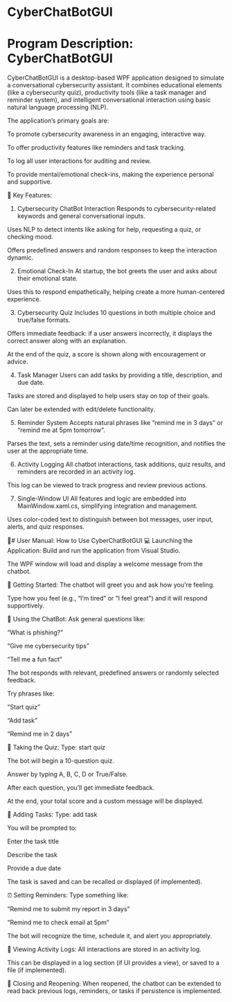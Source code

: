 # CyberChatBotGUI
# Program Description: CyberChatBotGUI
CyberChatBotGUI is a desktop-based WPF application designed to simulate a conversational cybersecurity assistant. It combines educational elements (like a cybersecurity quiz), productivity tools (like a task manager and reminder system), and intelligent conversational interaction using basic natural language processing (NLP).

The application’s primary goals are:

To promote cybersecurity awareness in an engaging, interactive way.

To offer productivity features like reminders and task tracking.

To log all user interactions for auditing and review.

To provide mental/emotional check-ins, making the experience personal and supportive.

🌟 Key Features:
1. Cybersecurity ChatBot Interaction
Responds to cybersecurity-related keywords and general conversational inputs.

Uses NLP to detect intents like asking for help, requesting a quiz, or checking mood.

Offers predefined answers and random responses to keep the interaction dynamic.

2. Emotional Check-In
At startup, the bot greets the user and asks about their emotional state.

Uses this to respond empathetically, helping create a more human-centered experience.

3. Cybersecurity Quiz
Includes 10 questions in both multiple choice and true/false formats.

Offers immediate feedback: if a user answers incorrectly, it displays the correct answer along with an explanation.

At the end of the quiz, a score is shown along with encouragement or advice.

4. Task Manager
Users can add tasks by providing a title, description, and due date.

Tasks are stored and displayed to help users stay on top of their goals.

Can later be extended with edit/delete functionality.

5. Reminder System
Accepts natural phrases like “remind me in 3 days” or “remind me at 5pm tomorrow”.

Parses the text, sets a reminder using date/time recognition, and notifies the user at the appropriate time.

6. Activity Logging
All chatbot interactions, task additions, quiz results, and reminders are recorded in an activity log.

This log can be viewed to track progress and review previous actions.

7. Single-Window UI
All features and logic are embedded into MainWindow.xaml.cs, simplifying integration and management.

Uses color-coded text to distinguish between bot messages, user input, alerts, and quiz responses.

📘# User Manual: How to Use CyberChatBotGUI
💻 Launching the Application:
Build and run the application from Visual Studio.

The WPF window will load and display a welcome message from the chatbot.

👋 Getting Started:
The chatbot will greet you and ask how you're feeling.

Type how you feel (e.g., “I’m tired” or “I feel great”) and it will respond supportively.

🧠 Using the ChatBot:
Ask general questions like:

“What is phishing?”

“Give me cybersecurity tips”

“Tell me a fun fact”

The bot responds with relevant, predefined answers or randomly selected feedback.

Try phrases like:

“Start quiz”

“Add task”

“Remind me in 2 days”

🧩 Taking the Quiz:
Type: start quiz

The bot will begin a 10-question quiz.

Answer by typing A, B, C, D or True/False.

After each question, you’ll get immediate feedback.

At the end, your total score and a custom message will be displayed.

📝 Adding Tasks:
Type: add task

You will be prompted to:

Enter the task title

Describe the task

Provide a due date

The task is saved and can be recalled or displayed (if implemented).

⏰ Setting Reminders:
Type something like:

“Remind me to submit my report in 3 days”

“Remind me to check email at 5pm”

The bot will recognize the time, schedule it, and alert you appropriately.

📜 Viewing Activity Logs:
All interactions are stored in an activity log.

This can be displayed in a log section (if UI provides a view), or saved to a file (if implemented).

🔄 Closing and Reopening:
When reopened, the chatbot can be extended to read back previous logs, reminders, or tasks if persistence is implemented.

